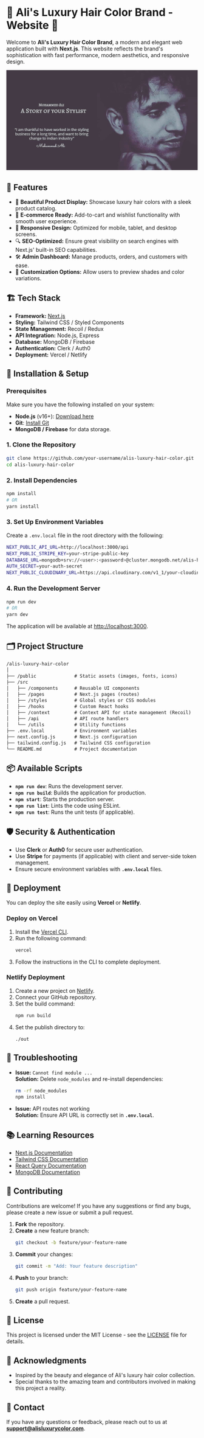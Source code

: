 
# 🌟 Ali's Luxury Hair Color Brand - Website 🌟  

Welcome to **Ali's Luxury Hair Color Brand**, a modern and elegant web application built with **Next.js**. This website reflects the brand's sophistication with fast performance, modern aesthetics, and responsive design.

![Ali's Luxury Hair Color](public/images/banner.jpg)

## 🚀 Features  
- 🌈 **Beautiful Product Display:** Showcase luxury hair colors with a sleek product catalog.  
- 🛒 **E-commerce Ready:** Add-to-cart and wishlist functionality with smooth user experience.  
- 📱 **Responsive Design:** Optimized for mobile, tablet, and desktop screens.  
- 🔍 **SEO-Optimized:** Ensure great visibility on search engines with Next.js' built-in SEO capabilities.  
- 🛠 **Admin Dashboard:** Manage products, orders, and customers with ease.  
- 🎨 **Customization Options:** Allow users to preview shades and color variations.

## 🏗️ Tech Stack  
- **Framework:** [Next.js](https://nextjs.org/)  
- **Styling:** Tailwind CSS / Styled Components  
- **State Management:** Recoil / Redux  
- **API Integration:** Node.js, Express  
- **Database:** MongoDB / Firebase  
- **Authentication:** Clerk / Auth0  
- **Deployment:** Vercel / Netlify  

## 🎯 Installation & Setup  
### Prerequisites  
Make sure you have the following installed on your system:  
- **Node.js** (v16+): [Download here](https://nodejs.org/)  
- **Git**: [Install Git](https://git-scm.com/)  
- **MongoDB / Firebase** for data storage.  

### 1. Clone the Repository  
```bash
git clone https://github.com/your-username/alis-luxury-hair-color.git
cd alis-luxury-hair-color
```
### 2. Install Dependencies  
```bash
npm install
# OR
yarn install
```
### 3. Set Up Environment Variables  
Create a `.env.local` file in the root directory with the following:  
```bash
NEXT_PUBLIC_API_URL=http://localhost:3000/api  
NEXT_PUBLIC_STRIPE_KEY=your-stripe-public-key  
DATABASE_URL=mongodb+srv://<user>:<password>@cluster.mongodb.net/alis-hair-color  
AUTH_SECRET=your-auth-secret  
NEXT_PUBLIC_CLOUDINARY_URL=https://api.cloudinary.com/v1_1/your-cloudinary-account/image/upload  
```
### 4. Run the Development Server  
```bash
npm run dev
# OR
yarn dev
```
The application will be available at [http://localhost:3000](http://localhost:3000).

## 🗂️ Project Structure  
```
/alis-luxury-hair-color
│
├── /public              # Static assets (images, fonts, icons)
├── /src
│   ├── /components      # Reusable UI components
│   ├── /pages           # Next.js pages (routes)
│   ├── /styles          # Global styles or CSS modules
│   ├── /hooks           # Custom React hooks
│   ├── /context         # Context API for state management (Recoil)
│   ├── /api             # API route handlers
│   └── /utils           # Utility functions
├── .env.local           # Environment variables
├── next.config.js       # Next.js configuration
├── tailwind.config.js   # Tailwind CSS configuration
└── README.md            # Project documentation
```

## 📦 Available Scripts  
- **`npm run dev`**: Runs the development server.  
- **`npm run build`**: Builds the application for production.  
- **`npm start`**: Starts the production server.  
- **`npm run lint`**: Lints the code using ESLint.  
- **`npm run test`**: Runs the unit tests (if applicable).

## 🛡️ Security & Authentication  
- Use **Clerk** or **Auth0** for secure user authentication.  
- Use **Stripe** for payments (if applicable) with client and server-side token management.  
- Ensure secure environment variables with **`.env.local`** files.

## 🚀 Deployment  
You can deploy the site easily using **Vercel** or **Netlify**.  

### Deploy on Vercel  
1. Install the [Vercel CLI](https://vercel.com/download).  
2. Run the following command:  
   ```bash
   vercel
   ```
3. Follow the instructions in the CLI to complete deployment.

### Netlify Deployment  
1. Create a new project on [Netlify](https://www.netlify.com/).  
2. Connect your GitHub repository.  
3. Set the build command:  
   ```bash
   npm run build
   ```
4. Set the publish directory to:  
   ```
   ./out
   ```

## 🔧 Troubleshooting  
- **Issue:** `Cannot find module ...`  
  **Solution:** Delete `node_modules` and re-install dependencies:  
  ```bash
  rm -rf node_modules
  npm install
  ```
- **Issue:** API routes not working  
  **Solution:** Ensure API URL is correctly set in **`.env.local`**.

## 📚 Learning Resources  
- [Next.js Documentation](https://nextjs.org/docs)  
- [Tailwind CSS Documentation](https://tailwindcss.com/docs)  
- [React Query Documentation](https://react-query.tanstack.com/)  
- [MongoDB Documentation](https://www.mongodb.com/docs/)

## 🤝 Contributing  
Contributions are welcome! If you have any suggestions or find any bugs, please create a new issue or submit a pull request.  
1. **Fork** the repository.  
2. **Create** a new feature branch:  
   ```bash
   git checkout -b feature/your-feature-name
   ```
3. **Commit** your changes:  
   ```bash
   git commit -m "Add: Your feature description"
   ```
4. **Push** to your branch:  
   ```bash
   git push origin feature/your-feature-name
   ```
5. **Create** a pull request.

## 📄 License  
This project is licensed under the MIT License - see the [LICENSE](LICENSE) file for details.

## 🎉 Acknowledgments  
- Inspired by the beauty and elegance of Ali's luxury hair color collection.  
- Special thanks to the amazing team and contributors involved in making this project a reality.

## 📧 Contact  
If you have any questions or feedback, please reach out to us at **support@alisluxurycolor.com**.
